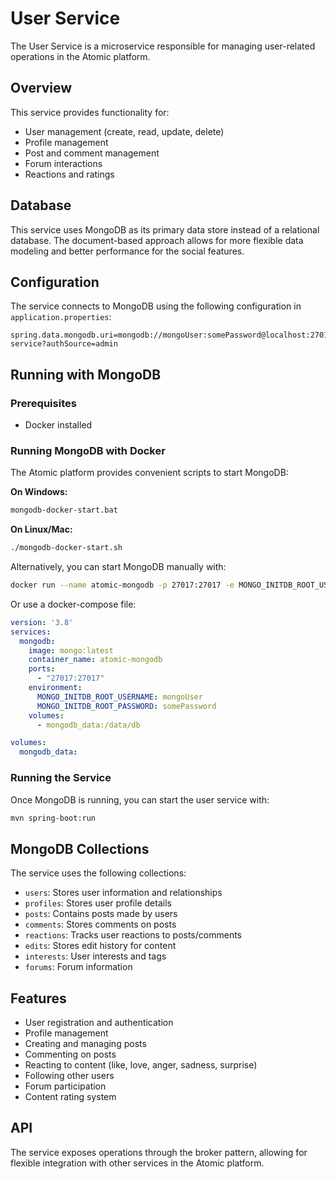 # User Service

The User Service is a microservice responsible for managing user-related operations in the Atomic platform.

## Overview

This service provides functionality for:
- User management (create, read, update, delete)
- Profile management
- Post and comment management
- Forum interactions
- Reactions and ratings

## Database

This service uses MongoDB as its primary data store instead of a relational database. The document-based approach allows for more flexible data modeling and better performance for the social features.

## Configuration

The service connects to MongoDB using the following configuration in `application.properties`:
```
spring.data.mongodb.uri=mongodb://mongoUser:somePassword@localhost:27017/user-service?authSource=admin
```

## Running with MongoDB

### Prerequisites
- Docker installed

### Running MongoDB with Docker

The Atomic platform provides convenient scripts to start MongoDB:

**On Windows:**
```bash
mongodb-docker-start.bat
```

**On Linux/Mac:**
```bash
./mongodb-docker-start.sh
```

Alternatively, you can start MongoDB manually with:

```bash
docker run --name atomic-mongodb -p 27017:27017 -e MONGO_INITDB_ROOT_USERNAME=mongoUser -e MONGO_INITDB_ROOT_PASSWORD=somePassword -d mongo:latest
```

Or use a docker-compose file:

```yaml
version: '3.8'
services:
  mongodb:
    image: mongo:latest
    container_name: atomic-mongodb
    ports:
      - "27017:27017"
    environment:
      MONGO_INITDB_ROOT_USERNAME: mongoUser
      MONGO_INITDB_ROOT_PASSWORD: somePassword
    volumes:
      - mongodb_data:/data/db

volumes:
  mongodb_data:
```

### Running the Service
Once MongoDB is running, you can start the user service with:

```bash
mvn spring-boot:run
```

## MongoDB Collections

The service uses the following collections:
- `users`: Stores user information and relationships
- `profiles`: Stores user profile details
- `posts`: Contains posts made by users
- `comments`: Stores comments on posts
- `reactions`: Tracks user reactions to posts/comments
- `edits`: Stores edit history for content
- `interests`: User interests and tags
- `forums`: Forum information

## Features

- User registration and authentication
- Profile management
- Creating and managing posts
- Commenting on posts
- Reacting to content (like, love, anger, sadness, surprise)
- Following other users
- Forum participation
- Content rating system

## API

The service exposes operations through the broker pattern, allowing for flexible integration with other services in the Atomic platform.